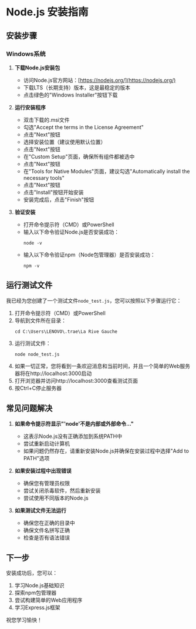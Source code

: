 # Node.js 安装指南

## 安装步骤

### Windows系统

1. **下载Node.js安装包**
   - 访问Node.js官方网站：[https://nodejs.org/](https://nodejs.org/)
   - 下载LTS（长期支持）版本，这是最稳定的版本
   - 点击绿色的"Windows Installer"按钮下载

2. **运行安装程序**
   - 双击下载的.msi文件
   - 勾选"Accept the terms in the License Agreement"
   - 点击"Next"按钮
   - 选择安装位置（建议使用默认位置）
   - 点击"Next"按钮
   - 在"Custom Setup"页面，确保所有组件都被选中
   - 点击"Next"按钮
   - 在"Tools for Native Modules"页面，建议勾选"Automatically install the necessary tools"
   - 点击"Next"按钮
   - 点击"Install"按钮开始安装
   - 安装完成后，点击"Finish"按钮

3. **验证安装**
   - 打开命令提示符（CMD）或PowerShell
   - 输入以下命令验证Node.js是否安装成功：
     ```
     node -v
     ```
   - 输入以下命令验证npm（Node包管理器）是否安装成功：
     ```
     npm -v
     ```

## 运行测试文件

我已经为您创建了一个测试文件`node_test.js`，您可以按照以下步骤运行它：

1. 打开命令提示符（CMD）或PowerShell
2. 导航到文件所在目录：
   ```
   cd C:\Users\LENOVO\.trae\La Rive Gauche
   ```
3. 运行测试文件：
   ```
   node node_test.js
   ```
4. 如果一切正常，您将看到一条欢迎消息和当前时间，并且一个简单的Web服务器将在http://localhost:3000启动
5. 打开浏览器并访问http://localhost:3000查看测试页面  
6. 按Ctrl+C停止服务器

## 常见问题解决

1. **如果命令提示符显示"'node'不是内部或外部命令..."**
   - 这表示Node.js没有正确添加到系统PATH中
   - 尝试重新启动计算机
   - 如果问题仍然存在，请重新安装Node.js并确保在安装过程中选择"Add to PATH"选项

2. **如果安装过程中出现错误**
   - 确保您有管理员权限
   - 尝试关闭杀毒软件，然后重新安装
   - 尝试使用不同版本的Node.js

3. **如果测试文件无法运行**
   - 确保您在正确的目录中
   - 确保文件名拼写正确
   - 检查是否有语法错误

## 下一步

安装成功后，您可以：

1. 学习Node.js基础知识
2. 探索npm包管理器
3. 尝试构建简单的Web应用程序
4. 学习Express.js框架

祝您学习愉快！